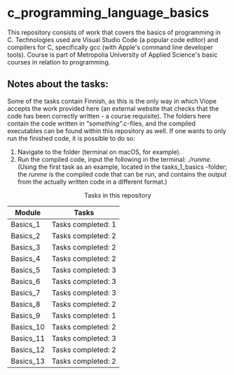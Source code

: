 # c_programming_language_basics
This repository consists of work that covers the basics of programming in C. Technologies used are Visual Studio Code (a popular code editor) and compilers for C, specifically gcc (with Apple's command line developer tools). Course is part of Metropolia University of Applied Science's basic courses in relation to programming.

## Notes about the tasks:
Some of the tasks contain Finnish, as this is the only way in which Viope accepts the work provided here (an external website that checks that the code has been correctly written - a course requisite). The folders here contain the code written in *"something".c*-files, and the compiled executables can be found within this repository as well. If one wants to only run the finished code, it is possible to do so:

1. Navigate to the folder (terminal on macOS, for example).
2. Run the compiled code, input the following in the terminal: *./runme*. (Using the first task as an example, located in the tasks_1_basics -folder; the *runme* is the compiled code that can be run, and contains the output from the actually written code in a different format.)
<div align="center">
 Tasks in this repository

Module | Tasks
------------ | -------------
Basics_1 | Tasks completed: 1
Basics_2 | Tasks completed: 2
Basics_3 | Tasks completed: 2
Basics_4 | Tasks completed: 2
Basics_5 | Tasks completed: 3
Basics_6 | Tasks completed: 3
Basics_7 | Tasks completed: 3
Basics_8 | Tasks completed: 2
Basics_9 | Tasks completed: 1
Basics_10 | Tasks completed: 2
Basics_11 | Tasks completed: 3
Basics_12 | Tasks completed: 2
Basics_13 | Tasks completed: 2

</div>
